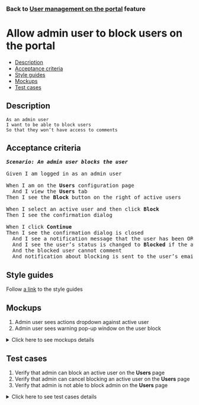### Back to [User management on the portal](../../README.md) feature

# Allow admin user to block users on the portal

- [Description](#description)
- [Acceptance criteria](#acceptance-criteria)
- [Style guides](#style-guides)
- [Mockups](#mockups)
- [Test cases](#test-cases)

## Description

    As an admin user
    I want to be able to block users
    So that they won’t have access to comments

## Acceptance criteria

<pre>
<b><i>Scenario: An admin user blocks the user</i></b>

Given I am logged in as an admin user

When I am on the <b>Users</b> configuration page
  And I view the <b>Users</b> tab
Then I see the <b>Block</b> button on the right of active users

When I select an active user and then click <b>Block</b>
Then I see the confirmation dialog

When I click <b>Continue</b>
Then I see the confirmation dialog is closed
  And I see a notification message that the user has been OR has not been blocked
  And I see the user’s status is changed to <b>Blocked</b> if the action was successful
  And the blocked user cannot comment
  And notification about blocking is sent to the user’s email
</pre>

## Style guides

Follow [a link](https://www.figma.com/proto/0zkkf5WC77OSpvyD6YXpFE/Style-guides?page-id=0%3A1&node-id=19%3A5368&viewport=266%2C48%2C0.54&scaling=min-zoom&starting-point-node-id=19%3A5368) to the style guides

## Mockups

1. Admin user sees actions dropdown against active user
2. Admin user sees warning pop-up window on the user block

<details>
  <summary>Click here to see mockups details</summary>

**1. Admin user sees actions dropdown against active user:**

![Admin user sees actions dropdown against active user](/sports_hub_portal/web_application_features/user_management/images/user_management_page_with_action_dropdown_for_active_user.png)

**2. Admin user sees warning pop-up window on the user block:**

![Admin user sees warning pop-up window on the user block](/sports_hub_portal/web_application_features/user_management/images/before_user_block_warning_popup.png)

</details>

## Test cases

1. Verify that admin can block an active user on the <b>Users</b> page
2. Verify that admin can cancel blocking an active user on the <b>Users</b> page
3. Verify that admin is not able to block admin on the <b>Users</b> page

<details>
  <summary>Click here to see test cases details</summary>

### **#1. Verify that admin can block an active user on the Users page**

|Preconditions|Steps|Expected result
--------------|-----|----------
|- Log in with admin account</br>- Go to the <b>Users</b> configuration page</br>- There is an active user on the <b>Users</b> tab|1) On the right of an active user, click <b>Block</b></br>2) On the confirmation dialog, click <b>Continue</b></br>3) Log out of admin account</br>4) Log in as a blocked user</br>5) Go through pages with comments|1) The confirmation dialog appears</br>2) The user has a <b>Blocked</b> state. Notification about blocking is sent to the user’s email</br>4) The user can log in</br>5) The user cannot write comments|

### **#2. Verify that admin can cancel blocking an active user on the Users page**

|Preconditions|Steps|Expected result
--------------|-----|----------
|- Log in with admin account</br>- Go to the <b>Users</b> configuration page</br>- There is an active user on the <b>Users</b> tab|1) On the right of an active user, click <b>Block</b></br>2) On the confirmation dialog, click <b>Cancel</b></br>3) Log out of admin account</br>4) Log in as a user</br>5) Go through pages with comments|1) The confirmation dialog appears</br>2) The user has the <b>Active</b> state</br>4) The user can log in</br>5) The user can see and write comments|

### **#3. Verify that admin is not able to block admin on the Users page**

|Preconditions|Steps|Expected result
--------------|-----|----------
|- Log in with admin account</br>- Go to the <b>Users</b> configuration page</br>- There is another active admin on the <b>Admins</b> tab|1) Select the <b>Admins</b> tab</br>2) On the right of another admin, click the actions drop-down button group|2) There is no <b>Block</b> action|

</details>
